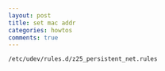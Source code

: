 ```yaml
---
layout: post
title: set mac addr
categories: howtos
comments: true
---
```




    /etc/udev/rules.d/z25_persistent_net.rules

